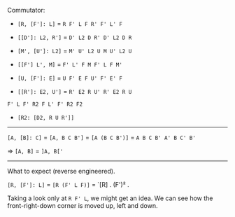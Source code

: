 Commutator:


* `[R, [F']: L]` = `R F' L F R' F' L' F`
* `[[D']: L2, R']` = `D' L2 D R' D' L2 D R`

* `[M', [U']: L2]` = `M' U' L2 U M U' L2 U`
* `[[F'] L', M]` = `F' L' F M F' L F M'`

* `[U, [F']: E]` = `U F' E F U' F' E' F`
* `[[R']: E2, U']` = `R' E2 R U' R' E2 R U`

`F' L F' R2 F L' F' R2 F2`
* `[R2: [D2, R U R']]`

-----

`[A, [B]: C]` = `[A, B C B']` = `[A (B C B')]` = `A B C B' A' B C' B'`

⇒ `[A, B]` = `]A, B['`

-----

What to expect (reverse engineered).

`[R, [F']: L]` = `[R (F' L F)]` = `[R] . (F')² .

Taking a look only at `R F' L`, we might get an idea.
We can see how the front-right-down corner is moved up, left and down.





